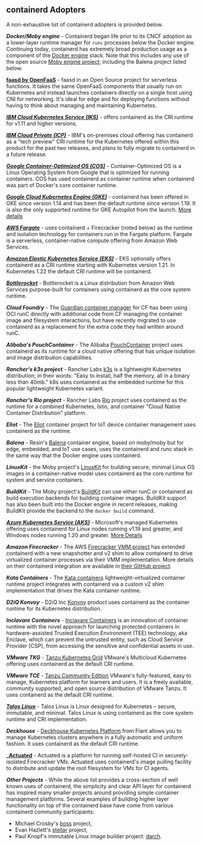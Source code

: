 ## containerd Adopters

A non-exhaustive list of containerd adopters is provided below.

**_Docker/Moby engine_** - Containerd began life prior to its CNCF adoption as a lower-layer
runtime manager for `runc` processes below the Docker engine. Continuing today, containerd
has extremely broad production usage as a component of the [Docker engine](https://github.com/docker/docker-ce)
stack. Note that this includes any use of the open source [Moby engine project](https://github.com/moby/moby);
including the Balena project listed below.

**[faasd by OpenFaaS](https://github.com/openfaas/faasd)** - faasd in an Open Source project for serverless functions. It takes the same OpenFaaS components that usually run on Kubernetes and instead launches containers directly on a single host using CNI for networking. It's ideal for edge and for deploying functions without having to think about managing and maintaining Kubernetes.

**_[IBM Cloud Kubernetes Service (IKS)](https://www.ibm.com/cloud/container-service)_** - offers containerd as the CRI runtime for v1.11 and higher versions.

**_[IBM Cloud Private (ICP)](https://www.ibm.com/cloud/private)_** - IBM's on-premises cloud offering has containerd as a "tech preview" CRI runtime for the Kubernetes offered within this product for the past two releases, and plans to fully migrate to containerd in a future release.

**_[Google Container-Optimized OS (COS)](https://cloud.google.com/container-optimized-os/docs)_** - Container-Optimized OS is a Linux Operating System from Google that is optimized for running containers. COS has used containerd as container runtime when containerd was part of Docker's core container runtime.

**_[Google Cloud Kubernetes Engine (GKE)](https://cloud.google.com/kubernetes-engine/)_** - containerd has been offered in GKE since version 1.14 and has been the default runtime since version 1.19. It is also the only supported runtime for GKE Autopilot from the launch. [More details](https://cloud.google.com/kubernetes-engine/docs/concepts/using-containerd)

**_[AWS Fargate](https://aws.amazon.com/fargate)_** - uses containerd + Firecracker (noted below) as the runtime and isolation technology for containers run in the Fargate platform. Fargate is a serverless, container-native compute offering from Amazon Web Services.

**_[Amazon Elastic Kubernetes Service (EKS)](https://aws.amazon.com/eks/)_** - EKS optionally offers containerd as a CRI runtime starting with Kubernetes version 1.21. In Kubernetes 1.22 the default CRI runtime will be containerd.

**_[Bottlerocket](https://aws.amazon.com/bottlerocket/)_** - Bottlerocket is a Linux distribution from Amazon Web Services purpose-built for containers using containerd as the core system runtime.

**_Cloud Foundry_** - The [Guardian container manager](https://github.com/cloudfoundry/guardian) for CF has been using OCI runC directly with additional code from CF managing the container image and filesystem interactions, but have recently migrated to use containerd as a replacement for the extra code they had written around runC.

**_Alibaba's PouchContainer_** - The Alibaba [PouchContainer](https://github.com/alibaba/pouch) project uses containerd as its runtime for a cloud native offering that has unique isolation and image distribution capabilities.

**_Rancher's k3s project_** - Rancher Labs [k3s](https://github.com/rancher/k3s) is a lightweight Kubernetes distribution; in their words: "Easy to install, half the memory, all in a binary less than 40mb." k8s uses containerd as the embedded runtime for this popular lightweight Kubernetes variant.

**_Rancher's Rio project_** - Rancher Labs [Rio](https://github.com/rancher/rio) project uses containerd as the runtime for a combined Kubernetes, Istio, and container "Cloud Native Container Distribution" platform.

**_Eliot_** - The [Eliot](https://github.com/ernoaapa/eliot) container project for IoT device container management uses containerd as the runtime.

**_Balena_** - Resin's [Balena](https://github.com/resin-os/balena) container engine, based on moby/moby but for edge, embedded, and IoT use cases, uses the containerd and runc stack in the same way that the Docker engine uses containerd.

**_LinuxKit_** - the Moby project's [LinuxKit](https://github.com/linuxkit/linuxkit) for building secure, minimal Linux OS images in a container-native model uses containerd as the core runtime for system and service containers.

**_BuildKit_** - The Moby project's [BuildKit](https://github.com/moby/buildkit) can use either runC or containerd as build execution backends for building container images. BuildKit support has also been built into the Docker engine in recent releases, making BuildKit provide the backend to the `docker build` command.

**_[Azure Kubernetes Service (AKS)](https://azure.microsoft.com/services/kubernetes-service)_** - Microsoft's managed Kubernetes offering uses containerd for Linux nodes running v1.19 and greater, and Windows nodes running 1.20 and greater. [More Details](https://docs.microsoft.com/azure/aks/cluster-configuration#container-runtime-configuration)

**_Amazon Firecracker_** - The AWS [Firecracker VMM project](http://firecracker-microvm.io/) has extended containerd with a new snapshotter and v2 shim to allow containerd to drive virtualized container processes via their VMM implementation. More details on their containerd integration are available in [their GitHub project](https://github.com/firecracker-microvm/firecracker-containerd).

**_Kata Containers_** - The [Kata containers](https://katacontainers.io/) lightweight-virtualized container runtime project integrates with containerd via a custom v2 shim implementation that drives the Kata container runtime.

**_D2iQ Konvoy_** - D2iQ Inc [Konvoy](https://d2iq.com/products/konvoy) product uses containerd as the container runtime for its Kubernetes distribution.

**_Inclavare Containers_** - [Inclavare Containers](https://github.com/alibaba/inclavare-containers) is an innovation of container runtime with the novel approach for launching protected containers in hardware-assisted Trusted Execution Environment (TEE) technology, aka Enclave, which can prevent the untrusted entity, such as Cloud Service Provider (CSP), from accessing the sensitive and confidential assets in use.

**_VMware TKG_** - [Tanzu Kubernetes Grid](https://tanzu.vmware.com/kubernetes-grid) VMware's Multicloud Kubernetes offering uses containerd as the default CRI runtime.

**_VMware TCE_** - [Tanzu Community Edition](https://github.com/vmware-tanzu/community-edition) VMware's fully-featured, easy to manage, Kubernetes platform for learners and users. It is a freely available, community supported, and open source distribution of VMware Tanzu. It uses containerd as the default CRI runtime.

**_[Talos Linux](https://www.talos.dev/)_** - Talos Linux is Linux designed for Kubernetes – secure, immutable, and minimal. Talos Linux is using containerd as the core system runtime and CRI implementation.

**_Deckhouse_** - [Deckhouse Kubernetes Platform](https://deckhouse.io/) from Flant allows you to manage Kubernetes clusters anywhere in a fully automatic and uniform fashion. It uses containerd as the default CRI runtime.

**_[Actuated](https://actuated.dev)** - Actuated is a platform for running self-hosted CI in securely-isolated Firecracker VMs. Actuated uses containerd's image pulling facility to distribute and update the root filesystem for VMs for CI agents.

**_Other Projects_** - While the above list provides a cross-section of well known uses of containerd, the simplicity and clear API layer for containerd has inspired many smaller projects around providing simple container management platforms. Several examples of building higher layer functionality on top of the containerd base have come from various containerd community participants:
 - Michael Crosby's [boss](https://github.com/crosbymichael/boss) project,
 - Evan Hazlett's [stellar](https://github.com/ehazlett/stellar) project,
 - Paul Knopf's immutable Linux image builder project: [darch](https://github.com/godarch/darch).
